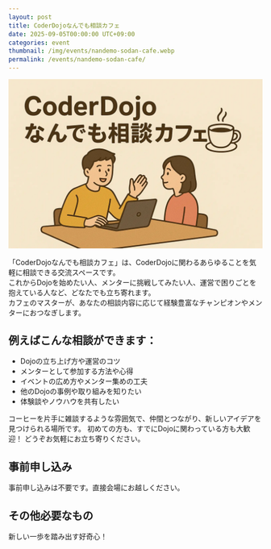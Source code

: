 ```yaml
---
layout: post
title: CoderDojoなんでも相談カフェ
date: 2025-09-05T00:00:00 UTC+09:00
categories: event
thumbnail: /img/events/nandemo-sodan-cafe.webp
permalink: /events/nandemo-sodan-cafe/
---
```


![](/img/events/nandemo-sodan-cafe.webp)

「CoderDojoなんでも相談カフェ」は、CoderDojoに関わるあらゆることを気軽に相談できる交流スペースです。\
 これからDojoを始めたい人、メンターに挑戦してみたい人、運営で困りごとを抱えている人など、どなたでも立ち寄れます。\
カフェのマスターが、あなたの相談内容に応じて経験豊富なチャンピオンやメンターにおつなぎします。

## 例えばこんな相談ができます：

* Dojoの立ち上げ方や運営のコツ
* メンターとして参加する方法や心得
* イベントの広め方やメンター集めの工夫
* 他のDojoの事例や取り組みを知りたい
* 体験談やノウハウを共有したい

コーヒーを片手に雑談するような雰囲気で、仲間とつながり、新しいアイデアを見つけられる場所です。
 初めての方も、すでにDojoに関わっている方も大歓迎！ どうぞお気軽にお立ち寄りください。

## 事前申し込み
事前申し込みは不要です。直接会場にお越しください。

## その他必要なもの
新しい一歩を踏み出す好奇心！
